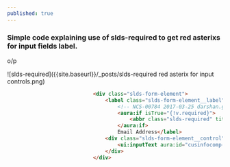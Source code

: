 ```yaml
---
published: true
---
```


### Simple code explaining use of slds-required to get red asterixs for input fields label.

o/p

![slds-required]({{site.baseurl}}/_posts/slds-required red asterix for input controls.png)

```html
                            <div class="slds-form-element">
                                <label class="slds-form-element__label" for="cusinfocomp-input4">
                                    <!-- NCS-00784 2017-03-25 darshan.gosar@bluewolf.com Updated to include check for isTHNK as Email is mandatory for THNK subscription -->    
                                    <aura:if isTrue="{!v.required}">
                                        <abbr class="slds-required" title="required" aura:id="emailReq">*											</abbr>
                                    </aura:if>
                                    Email Address</label>
                                <div class="slds-form-element__control">
                                    <ui:inputText aura:id="cusinfocomp-input4" class="slds-input" value="{!v.contact.Email}" blur="{!c.checkValidate}"/>
                                </div>
                            </div>
```
